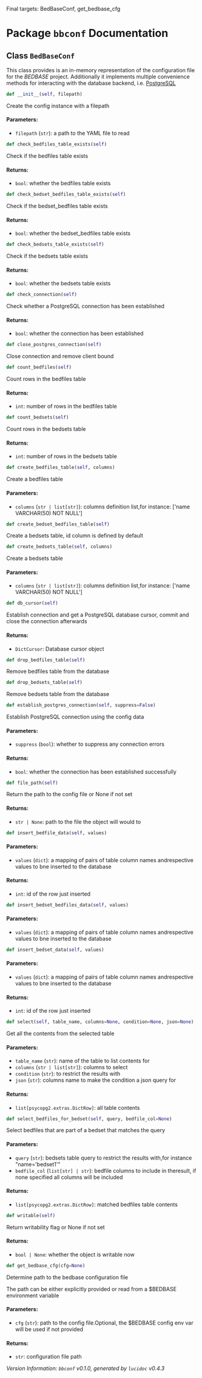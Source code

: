 Final targets: BedBaseConf, get_bedbase_cfg
<script>
document.addEventListener('DOMContentLoaded', (event) => {
  document.querySelectorAll('h3 code').forEach((block) => {
    hljs.highlightBlock(block);
  });
});
</script>

<style>
h3 .content { 
    padding-left: 22px;
    text-indent: -15px;
 }
h3 .hljs .content {
    padding-left: 20px;
    margin-left: 0px;
    text-indent: -15px;
    martin-bottom: 0px;
}
h4 .content, table .content, p .content, li .content { margin-left: 30px; }
h4 .content { 
    font-style: italic;
    font-size: 1em;
    margin-bottom: 0px;
}

</style>


# Package `bbconf` Documentation

## <a name="BedBaseConf"></a> Class `BedBaseConf`
This class provides is an in-memory representation of the configuration file for the *BEDBASE* project. Additionally it implements multiple convenience methods for interacting with the database backend, i.e. [PostgreSQL](https://www.postgresql.org/)


```python
def __init__(self, filepath)
```

Create the config instance with a filepath
#### Parameters:

- `filepath` (`str`):  a path to the YAML file to read




```python
def check_bedfiles_table_exists(self)
```

Check if the bedfiles table exists
#### Returns:

- `bool`:  whether the bedfiles table exists




```python
def check_bedset_bedfiles_table_exists(self)
```

Check if the bedset_bedfiles table exists
#### Returns:

- `bool`:  whether the bedset_bedfiles table exists




```python
def check_bedsets_table_exists(self)
```

Check if the bedsets table exists
#### Returns:

- `bool`:  whether the bedsets table exists




```python
def check_connection(self)
```

Check whether a PostgreSQL connection has been established
#### Returns:

- `bool`:  whether the connection has been established




```python
def close_postgres_connection(self)
```

Close connection and remove client bound



```python
def count_bedfiles(self)
```

Count rows in the bedfiles table
#### Returns:

- `int`:  number of rows in the bedfiles table




```python
def count_bedsets(self)
```

Count rows in the bedsets table
#### Returns:

- `int`:  number of rows in the bedsets table




```python
def create_bedfiles_table(self, columns)
```

Create a bedfiles table
#### Parameters:

- `columns` (`str | list[str]`):  columns definition list,for instance: ['name VARCHAR(50) NOT NULL']




```python
def create_bedset_bedfiles_table(self)
```

Create a bedsets table, id column is defined by default



```python
def create_bedsets_table(self, columns)
```

Create a bedsets table
#### Parameters:

- `columns` (`str | list[str]`):  columns definition list,for instance: ['name VARCHAR(50) NOT NULL']




```python
def db_cursor(self)
```

Establish connection and get a PostgreSQL database cursor, commit and close the connection afterwards
#### Returns:

- `DictCursor`:  Database cursor object




```python
def drop_bedfiles_table(self)
```

Remove bedfiles table from the database



```python
def drop_bedsets_table(self)
```

Remove bedsets table from the database



```python
def establish_postgres_connection(self, suppress=False)
```

Establish PostgreSQL connection using the config data
#### Parameters:

- `suppress` (`bool`):  whether to suppress any connection errors


#### Returns:

- `bool`:  whether the connection has been established successfully




```python
def file_path(self)
```

Return the path to the config file or None if not set
#### Returns:

- `str | None`:  path to the file the object will would to




```python
def insert_bedfile_data(self, values)
```


#### Parameters:

- `values` (`dict`):  a mapping of pairs of table column names andrespective values to bne inserted to the database


#### Returns:

- `int`:  id of the row just inserted




```python
def insert_bedset_bedfiles_data(self, values)
```


#### Parameters:

- `values` (`dict`):  a mapping of pairs of table column names andrespective values to bne inserted to the database




```python
def insert_bedset_data(self, values)
```


#### Parameters:

- `values` (`dict`):  a mapping of pairs of table column names andrespective values to bne inserted to the database


#### Returns:

- `int`:  id of the row just inserted




```python
def select(self, table_name, columns=None, condition=None, json=None)
```

Get all the contents from the selected table
#### Parameters:

- `table_name` (`str`):  name of the table to list contents for
- `columns` (`str | list[str]`):  columns to select
- `condition` (`str`):  to restrict the results with
- `json` (`str`):  columns name to make the condition a json query for


#### Returns:

- `list[psycopg2.extras.DictRow]`:  all table contents




```python
def select_bedfiles_for_bedset(self, query, bedfile_col=None)
```

Select bedfiles that are part of a bedset that matches the query
#### Parameters:

- `query` (`str`):  bedsets table query to restrict the results with,for instance "name='bedset1'"
- `bedfile_col` (`list[str] | str`):  bedfile columns to include in theresult, if none specified all columns will be included


#### Returns:

- `list[psycopg2.extras.DictRow]`:  matched bedfiles table contents




```python
def writable(self)
```

Return writability flag or None if not set
#### Returns:

- `bool | None`:  whether the object is writable now




```python
def get_bedbase_cfg(cfg=None)
```

Determine path to the bedbase configuration file

The path can be either explicitly provided
or read from a $BEDBASE environment variable
#### Parameters:

- `cfg` (`str`):  path to the config file.Optional, the $BEDBASE config env var will be used if not provided


#### Returns:

- `str`:  configuration file path







*Version Information: `bbconf` v0.1.0, generated by `lucidoc` v0.4.3*
